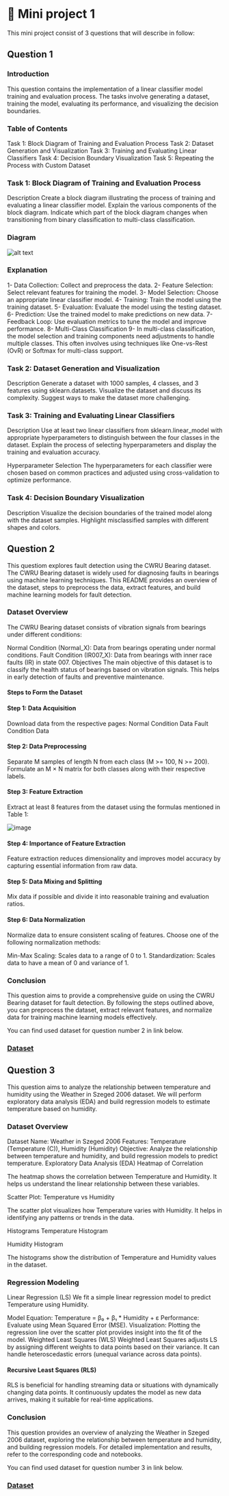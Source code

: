 # 📕 Mini project 1

This mini project consist of 3 questions that will describe in follow:

## Question 1
### Introduction
This question contains the implementation of a linear classifier model training and evaluation process. The tasks involve generating a dataset, training the model, evaluating its performance, and visualizing the decision boundaries.

### Table of Contents
Task 1: Block Diagram of Training and Evaluation Process
Task 2: Dataset Generation and Visualization
Task 3: Training and Evaluating Linear Classifiers
Task 4: Decision Boundary Visualization
Task 5: Repeating the Process with Custom Dataset


### Task 1: Block Diagram of Training and Evaluation Process
Description
Create a block diagram illustrating the process of training and evaluating a linear classifier model. Explain the various components of the block diagram. Indicate which part of the block diagram changes when transitioning from binary classification to multi-class classification.

### Diagram
![alt text](git1.jpg)


### Explanation
1- Data Collection: Collect and preprocess the data.
2- Feature Selection: Select relevant features for training the model.
3- Model Selection: Choose an appropriate linear classifier model.
4- Training: Train the model using the training dataset.
5- Evaluation: Evaluate the model using the testing dataset.
6- Prediction: Use the trained model to make predictions on new data.
7- Feedback Loop: Use evaluation metrics to tune the model and improve performance.
8- Multi-Class Classification
9- In multi-class classification, the model selection and training components need adjustments to handle multiple classes. This often involves using techniques like One-vs-Rest (OvR) or Softmax for multi-class support.

### Task 2: Dataset Generation and Visualization
Description
Generate a dataset with 1000 samples, 4 classes, and 3 features using sklearn.datasets. Visualize the dataset and discuss its complexity. Suggest ways to make the dataset more challenging.

### Task 3: Training and Evaluating Linear Classifiers
Description
Use at least two linear classifiers from sklearn.linear_model with appropriate hyperparameters to distinguish between the four classes in the dataset. Explain the process of selecting hyperparameters and display the training and evaluation accuracy.

Hyperparameter Selection
The hyperparameters for each classifier were chosen based on common practices and adjusted using cross-validation to optimize performance.

### Task 4: Decision Boundary Visualization
Description
Visualize the decision boundaries of the trained model along with the dataset samples. Highlight misclassified samples with different shapes and colors.


## Question 2
This questiom explores fault detection using the CWRU Bearing dataset. The CWRU Bearing dataset is widely used for diagnosing faults in bearings using machine learning techniques. This README provides an overview of the dataset, steps to preprocess the data, extract features, and build machine learning models for fault detection.

### Dataset Overview
The CWRU Bearing dataset consists of vibration signals from bearings under different conditions:

Normal Condition (Normal_X): Data from bearings operating under normal conditions.
Fault Condition (IR007_X): Data from bearings with inner race faults (IR) in state 007.
Objectives
The main objective of this dataset is to classify the health status of bearings based on vibration signals. This helps in early detection of faults and preventive maintenance.

#### Steps to Form the Dataset
#### Step 1: Data Acquisition
Download data from the respective pages:
Normal Condition Data
Fault Condition Data
#### Step 2: Data Preprocessing
Separate M samples of length N from each class (M >= 100, N >= 200).
Formulate an M × N matrix for both classes along with their respective labels.
#### Step 3: Feature Extraction
Extract at least 8 features from the dataset using the formulas mentioned in Table 1:

![image](https://github.com/user-attachments/assets/6c083dbd-4896-4b60-9f85-6ff3698e94f8)




#### Step 4: Importance of Feature Extraction
Feature extraction reduces dimensionality and improves model accuracy by capturing essential information from raw data.

#### Step 5: Data Mixing and Splitting
Mix data if possible and divide it into reasonable training and evaluation ratios.

#### Step 6: Data Normalization
Normalize data to ensure consistent scaling of features. Choose one of the following normalization methods:

Min-Max Scaling: Scales data to a range of 0 to 1.
Standardization: Scales data to have a mean of 0 and variance of 1.
### Conclusion
This question aims to provide a comprehensive guide on using the CWRU Bearing dataset for fault detection. By following the steps outlined above, you can preprocess the dataset, extract relevant features, and normalize data for training machine learning models effectively.



You can find used dataset for question number 2 in link below.
### [Dataset](https://engineering.case.edu/bearingdatacenter/download-data-file)


## Question 3
This question aims to analyze the relationship between temperature and humidity using the Weather in Szeged 2006 dataset. We will perform exploratory data analysis (EDA) and build regression models to estimate temperature based on humidity.

### Dataset Overview
Dataset Name: Weather in Szeged 2006
Features: Temperature (Temperature (C)), Humidity (Humidity)
Objective: Analyze the relationship between temperature and humidity, and build regression models to predict temperature.
Exploratory Data Analysis (EDA)
Heatmap of Correlation

The heatmap shows the correlation between Temperature and Humidity. It helps us understand the linear relationship between these variables.

Scatter Plot: Temperature vs Humidity

The scatter plot visualizes how Temperature varies with Humidity. It helps in identifying any patterns or trends in the data.

Histograms
Temperature Histogram


Humidity Histogram


The histograms show the distribution of Temperature and Humidity values in the dataset.

### Regression Modeling
Linear Regression (LS)
We fit a simple linear regression model to predict Temperature using Humidity.

Model Equation: Temperature = β₀ + β₁ * Humidity + ε
Performance: Evaluate using Mean Squared Error (MSE).
Visualization: Plotting the regression line over the scatter plot provides insight into the fit of the model.
Weighted Least Squares (WLS)
Weighted Least Squares adjusts LS by assigning different weights to data points based on their variance. It can handle heteroscedastic errors (unequal variance across data points).

#### Recursive Least Squares (RLS)
RLS is beneficial for handling streaming data or situations with dynamically changing data points. It continuously updates the model as new data arrives, making it suitable for real-time applications.

### Conclusion
This question provides an overview of analyzing the Weather in Szeged 2006 dataset, exploring the relationship between temperature and humidity, and building regression models. For detailed implementation and results, refer to the corresponding code and notebooks.

You can find used dataset for question number 3 in link below.
### [Dataset](https://www.kaggle.com/datasets/budincsevity/szeged-weather/data)




